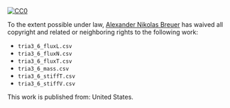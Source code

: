 [![CC0](http://i.creativecommons.org/p/zero/1.0/88x31.png)](http://creativecommons.org/publicdomain/zero/1.0/)

To the extent possible under law, [Alexander Nikolas Breuer](http://dial3343.org) has waived all copyright and related or neighboring rights to the following work:

* `tria3_6_fluxL.csv`
* `tria3_6_fluxN.csv`
* `tria3_6_fluxT.csv`
* `tria3_6_mass.csv`
* `tria3_6_stiffT.csv`
* `tria3_6_stiffV.csv`

This work is published from: United States.
